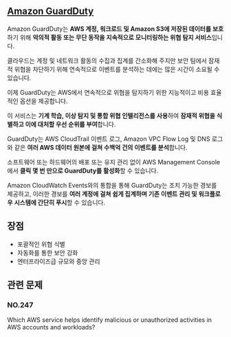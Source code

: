 ## [Amazon GuardDuty](https://aws.amazon.com/ko/guardduty/)

Amazon GuardDuty는 **AWS 계정, 워크로드 및 Amazon S3에 저장된 데이터를 보호**하기 위해 **악의적 활동 또는 무단 동작을 지속적으로 모니터링하는 위협 탐지 서비스**입니다.

클라우드는 계정 및 네트워크 활동의 수집과 집계를 간소화해 주지만 보안 팀에서 잠재적 위협을 차단하기 위해 연속적으로 이벤트를 분석하는 데에는 많은 시간이 소요될 수 있습니다. 

이제 GuardDuty는 AWS에서 연속적으로 위협을 탐지하기 위한 지능적이고 비용 효율적인 옵션을 제공합니다. 

이 서비스는 **기계 학습, 이상 탐지 및 통합 위협 인텔리전스를 사용**하여 **잠재적 위협을 식별하고 이에 대처할 우선 순위를 부여**합니다.

GuardDuty는 AWS CloudTrail 이벤트 로그, Amazon VPC Flow Log 및 DNS 로그와 같은 **여러 AWS 데이터 원본에 걸쳐 수백억 건의 이벤트를 분석**합니다. 

소프트웨어 또는 하드웨어의 배포 또는 유지 관리 없이 AWS Management Console에서 **클릭 몇 번 만으로 GuardDuty를 활성화**할 수 있습니다.

Amazon CloudWatch Events와의 통합을 통해 GuardDuty는 조치 가능한 경보를 제공하고, 이러한 경보를 **여러 계정에 걸쳐 쉽게 집계하며 기존 이벤트 관리 및 워크플로우 시스템에 간단히 푸시**할 수 있습니다.

## 장점

   * 포괄적인 위협 식별
   * 자동화를 통한 보안 강화
   * 엔터프라이즈급 규모와 중앙 관리

## 관련 문제

### NO.247 
Which AWS service helps identify malicious or unauthorized activities in AWS accounts and workloads?
